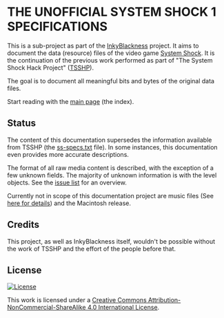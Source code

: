 # THE UNOFFICIAL SYSTEM SHOCK 1 SPECIFICATIONS

This is a sub-project as part of the [InkyBlackness](https://inkyblackness.github.io) project. It aims to document the data (resource) files of the video game [System Shock](http://en.wikipedia.org/wiki/System_Shock). It is the continuation of the previous work performed as part of "The System Shock Hack Project" ([TSSHP](http://tsshp.sourceforge.net/)).

The goal is to document all meaningful bits and bytes of the original data files.

Start reading with the [main page](index.md) (the index).

## Status
The content of this documentation supersedes the information available from TSSHP (the [ss-specs.txt](http://tsshp.cvs.sourceforge.net/viewvc/tsshp/tsshp/doc/ss-specs.txt?view=markup) file). In some instances, this documentation even provides more accurate descriptions.

The format of all raw media content is described, with the exception of a few unknown fields. The majority of unknown information is with the level objects. See the [issue list](https://github.com/inkyblackness/ss-specs/issues) for an overview.

Currently not in scope of this documentation project are music files (See [here for details](other/Music.md)) and the Macintosh release.


## Credits
This project, as well as InkyBlackness itself, wouldn't be possible without the work of TSSHP and the effort of the people before that.

## License

[![License][license-image]][license-url]

This work is licensed under a [Creative Commons Attribution-NonCommercial-ShareAlike 4.0 International License](http://creativecommons.org/licenses/by-nc-sa/4.0/).

[license-url]: http://creativecommons.org/licenses/by-nc-sa/4.0/
[license-image]: https://i.creativecommons.org/l/by-nc-sa/4.0/88x31.png
